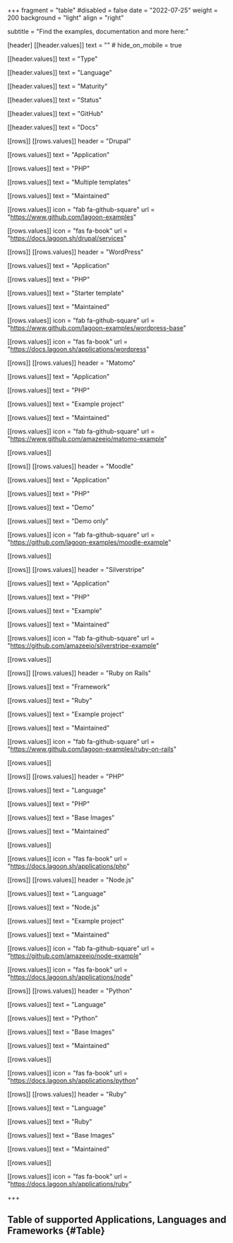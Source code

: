 +++
fragment = "table"
#disabled = false
date = "2022-07-25"
weight = 200
background = "light"
align = "right"

subtitle = "Find the examples, documentation and more here:"

[header]
  [[header.values]]
    text = ""
    # hide_on_mobile = true

  [[header.values]]
    text = "Type"

  [[header.values]]
    text = "Language"

  [[header.values]]
    text = "Maturity"

  [[header.values]]
    text = "Status"

  [[header.values]]
    text = "GitHub"

  [[header.values]]
    text = "Docs"

[[rows]]
  [[rows.values]]
    header = "Drupal"

  [[rows.values]]
    text = "Application"

  [[rows.values]]
    text = "PHP"

  [[rows.values]]
    text = "Multiple templates"

  [[rows.values]]
    text = "Maintained"

  [[rows.values]]
    icon = "fab fa-github-square"
    url = "https://www.github.com/lagoon-examples"

  [[rows.values]]
    icon = "fas fa-book"
    url = "https://docs.lagoon.sh/drupal/services"

[[rows]]
  [[rows.values]]
    header = "WordPress"

  [[rows.values]]
    text = "Application"

  [[rows.values]]
    text = "PHP"

  [[rows.values]]
    text = "Starter template"

  [[rows.values]]
    text = "Maintained"

  [[rows.values]]
    icon = "fab fa-github-square"
    url = "https://www.github.com/lagoon-examples/wordpress-base"

  [[rows.values]]
    icon = "fas fa-book"
    url = "https://docs.lagoon.sh/applications/wordpress"

[[rows]]
  [[rows.values]]
    header = "Matomo"

  [[rows.values]]
    text = "Application"

  [[rows.values]]
    text = "PHP"

  [[rows.values]]
    text = "Example project"

  [[rows.values]]
    text = "Maintained"

  [[rows.values]]
    icon = "fab fa-github-square"
    url = "https://www.github.com/amazeeio/matomo-example"

  [[rows.values]]

[[rows]]
  [[rows.values]]
    header = "Moodle"

  [[rows.values]]
    text = "Application"

  [[rows.values]]
    text = "PHP"

  [[rows.values]]
    text = "Demo"

  [[rows.values]]
    text = "Demo only"

  [[rows.values]]
    icon = "fab fa-github-square"
    url = "https://github.com/lagoon-examples/moodle-example"

  [[rows.values]]

[[rows]]
  [[rows.values]]
    header = "Silverstripe"

  [[rows.values]]
    text = "Application"

  [[rows.values]]
    text = "PHP"

  [[rows.values]]
    text = "Example"

  [[rows.values]]
    text = "Maintained"

  [[rows.values]]
    icon = "fab fa-github-square"
    url = "https://github.com/amazeeio/silverstripe-example"

  [[rows.values]]

[[rows]]
  [[rows.values]]
    header = "Ruby on Rails"

  [[rows.values]]
    text = "Framework"

  [[rows.values]]
    text = "Ruby"

  [[rows.values]]
    text = "Example project"

  [[rows.values]]
    text = "Maintained"

  [[rows.values]]
    icon = "fab fa-github-square"
    url = "https://www.github.com/lagoon-examples/ruby-on-rails"

  [[rows.values]]

[[rows]]
  [[rows.values]]
    header = "PHP"

  [[rows.values]]
    text = "Language"

  [[rows.values]]
    text = "PHP"

  [[rows.values]]
    text = "Base Images"

  [[rows.values]]
    text = "Maintained"

  [[rows.values]]

  [[rows.values]]
    icon = "fas fa-book"
    url = "https://docs.lagoon.sh/applications/php"

[[rows]]
  [[rows.values]]
    header = "Node.js"

  [[rows.values]]
    text = "Language"

  [[rows.values]]
    text = "Node.js"

  [[rows.values]]
    text = "Example project"

  [[rows.values]]
    text = "Maintained"

  [[rows.values]]
    icon = "fab fa-github-square"
    url = "https://github.com/amazeeio/node-example"

  [[rows.values]]
    icon = "fas fa-book"
    url = "https://docs.lagoon.sh/applications/node"

[[rows]]
  [[rows.values]]
    header = "Python"

  [[rows.values]]
    text = "Language"

  [[rows.values]]
    text = "Python"

  [[rows.values]]
    text = "Base Images"

  [[rows.values]]
    text = "Maintained"

  [[rows.values]]

  [[rows.values]]
    icon = "fas fa-book"
    url = "https://docs.lagoon.sh/applications/python"

[[rows]]
  [[rows.values]]
    header = "Ruby"

  [[rows.values]]
    text = "Language"

  [[rows.values]]
    text = "Ruby"

  [[rows.values]]
    text = "Base Images"

  [[rows.values]]
    text = "Maintained"

  [[rows.values]]

  [[rows.values]]
    icon = "fas fa-book"
    url = "https://docs.lagoon.sh/applications/ruby"

+++
## Table of supported Applications, Languages and Frameworks {#Table}

